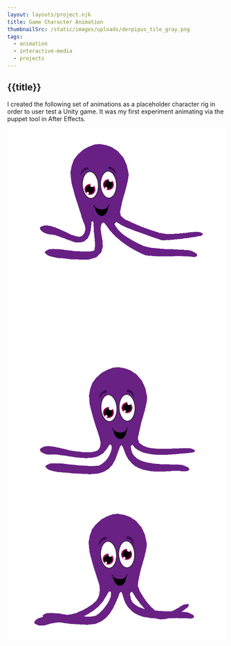 ```yaml
---
layout: layouts/project.njk
title: Game Character Animation
thumbnailSrc: /static/images/uploads/derpipus_tile_gray.png
tags:
  - animation
  - interactive-media
  - projects
---
```

## {{title}}

I created the following set of animations as a placeholder character rig in order to user test a Unity game. It was my first experiment animating via the puppet tool in After Effects.

<div class="frame"><img src="/static/images/uploads/idle.gif" class="object-fit:scale-down"></img></div>
<div class="frame"><img src="/static/images/uploads/jumping.gif" class="object-fit:scale-down"></img></div>
<div class="frame"><img src="/static/images/uploads/running.gif" class="object-fit:scale-down"></img></div>
